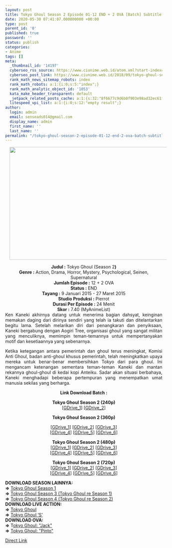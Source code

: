 ```yaml
---
layout: post
title: Tokyo Ghoul Season 2 Episode 01-12 END + 2 OVA [Batch] Subtitle Indonesia
date: 2020-05-30 07:41:07.000000000 +00:00
type: post
parent_id: '0'
published: true
password: ''
status: publish
categories:
- Anime
tags: []
meta:
  _thumbnail_id: '14197'
  cyberseo_rss_source: https://www.ciunime.web.id/atom.xml?start-index=451&max-results=150
  cyberseo_post_link: https://www.ciunime.web.id/2018/09/tokyo-ghoul-season-2-episode-01-12-end.html
  rank_math_news_sitemap_robots: index
  rank_math_robots: a:1:{i:0;s:5:"index";}
  rank_math_analytic_object_id: '1053'
  kata_make_header_transparent: default
  _jetpack_related_posts_cache: a:1:{s:32:"8f6677c9d6b0f903e98ad32ec61f8deb";a:2:{s:7:"expires";i:1646454807;s:7:"payload";a:0:{}}}
  litespeed_vpi_list: a:1:{i:0;s:12:"empty result";}
author:
  login: admin
  email: senseads014@gmail.com
  display_name: admin
  first_name: ''
  last_name: ''
permalink: "/tokyo-ghoul-season-2-episode-01-12-end-2-ova-batch-subtitle-indonesia/"
---
```

<div class="separator" style="clear: both; text-align: center;"><a href="https://3.bp.blogspot.com/-Kd5xRNGmxX4/XAd6PuMUeUI/AAAAAAAADTQ/OtDPsE5rfN0w7UY6nBShvt-JkRhIsR2CQCLcBGAs/s1600/Tokyo%2BGhoul%2BSeason%2B2%2B-%2BCiunime.png" imageanchor="1" style="margin-left: 1em; margin-right: 1em;"><img border="0" data-original-height="720" data-original-width="1280" height="360" src="{{ site.baseurl }}/assets/2020/05/Tokyo%2BGhoul%2BSeason%2B2%2B-%2BCiunime.png" width="640" /></a></div>
<p>
<div style="text-align: center;"><b>Judul :</b>&nbsp;Tokyo Ghoul (Season 2<b>)</b><br /><b>Genre :</b> Action, Drama, Horror, Mystery, Psychological, Seinen, Supernatural</div>
<div style="text-align: center;"><b>Jumlah Episode :</b>&nbsp;12 + 2 OVA</div>
<div style="text-align: center;"><b>Status :</b>&nbsp;END</div>
<div style="text-align: center;"><b>Tayang :</b>&nbsp;<b></b>9 Januari 2015 - 27 Maret 2015</div>
<div style="text-align: center;"><b>Studio Produksi :</b>&nbsp;Pierrot</div>
<div style="text-align: center;"><b>Durasi Per Episode :</b>&nbsp;24 Menit</div>
<div style="text-align: center;"><b>Skor :</b>&nbsp;7.40 (MyAnimeList)</div>
<div style="text-align: center;"></div>
<div style="text-align: justify;"><span class="" id="result_box" lang="id" tabindex="-1"><span class="">Ken Kaneki akhirnya datang untuk menerima bagian dahsyat, keinginan memakan daging dari dirinya sendiri yang telah ia takuti dan ditelantarkan begitu lama. Setelah melarikan diri dari penangkaran dan penyiksaan, Kaneki bergabung dengan Aogiri Tree, organisasi ghoul yang sangat militan yang menculiknya, memimpin teman-temannya untuk mempertanyakan motif dan kesetiaannya yang sebenarnya.</p>
<p>Ketika ketegangan antara pemerintah dan ghoul terus meningkat, Komisi Anti Ghoul, badan anti-ghoul khusus pemerintah, telah meningkatkan upaya mereka untuk benar-benar membersihkan Tokyo dari para ghoul. Ini mengancam ketenangan sementara teman-teman Kaneki dan mantan rekannya ghoul-ghoul di kedai kopi Anteiku. Sadar akan situasi berbahaya, Kaneki menghadapi beberapa pertempuran yang menempatkan umat manusia sekilas yang berharga.</span></span></p>
<p>
<div style="text-align: center;"><b>Link Download Batch :</b></p>
</div>
<div style="text-align: center;">
<div style="text-align: center;">
<div style="text-align: center;"><b>Tokyo Ghoul Season 2 (240p)</b></div>
<div style="text-align: center;">[<a href="https://drive.google.com/uc?id=1F0sEW3vtLmR-TSAX6OA2JLdeeXKuesDv" target="_blank" rel="noopener">GDrive_1</a>] [<a href="https://drive.google.com/uc?id=1A0ksRVBYRLg2rIyiBEXSA0Uk3CZXd-t3" target="_blank" rel="noopener">GDrive_2</a>]</p>
</div>
<div style="text-align: center;"><b>Tokyo Ghoul Season 2 (360p)</b></div>
<p>[<a href="https://drive.google.com/uc?id=1Hw8goudA2iEePq8w9mY6BigEiN4QCERE" target="_blank" rel="noopener">GDrive_1</a>] [<a href="https://drive.google.com/uc?id=1q4WrYnHziVGKK2xz7-DlmzchSbSZtwVd" target="_blank" rel="noopener">GDrive_2</a>] [<a href="https://drive.google.com/uc?id=1xg-NeW-bVRVeBptHZsWr7JELlg6fPfIi" target="_blank" rel="noopener">GDrive_3</a>]<br />[<a href="https://drive.google.com/uc?id=1sQnmHscqHQViQcRmUEoEWPj-N0nS4Fsj" target="_blank" rel="noopener">GDrive_4</a>] [<a href="https://drive.google.com/uc?id=1mo0lqPRXu3OoyEmPKB5G8IShrsFCE1Q9" target="_blank" rel="noopener">GDrive_5</a>] [<a href="https://drive.google.com/uc?id=1digjV8vG2rIMc5CsRvmu4a_IQGC-fCd0" target="_blank" rel="noopener">GDrive_6</a>]
<div style="text-align: center;"></div>
<div style="text-align: center;"><b>Tokyo Ghoul Season 2</b><b> (480p)</b><br />[<a href="https://drive.google.com/uc?id=1v6weCIP-auTkIckLT3VlsGV_xNVjaMe8" target="_blank" rel="noopener">GDrive_1</a>] [<a href="https://drive.google.com/uc?id=14kw5O7yb8yHFLwweb0sGMnlPFmOrgdIQ" target="_blank" rel="noopener">GDrive_2</a>] [<a href="https://drive.google.com/uc?id=1xLoZCm3p9ptOnrMHlXmRCih2nKqG4hau" target="_blank" rel="noopener">GDrive_3</a>]<br />[<a href="https://drive.google.com/uc?id=12TuVt8bwYjR09rhaPTREPih_QZWVLcyE" target="_blank" rel="noopener">GDrive_4</a>] [<a href="https://drive.google.com/uc?id=1gIyZzGq-Zq2FM2fc7Gkk8b7d2BrJoFRx" target="_blank" rel="noopener">GDrive_5</a>] [<a href="https://drive.google.com/uc?id=1auwWxmFauOe1QnhNkI0_oMBVwhFoNzye" target="_blank" rel="noopener">GDrive_6</a>]</p>
<p><b>Tokyo Ghoul Season 2 (720p)</b><br />[<a href="https://drive.google.com/uc?id=170BQYetvr22Y6mVbg_kmoDMrGTvAATtY" target="_blank" rel="noopener">GDrive_1</a>] [<a href="https://drive.google.com/uc?id=1Xyqu-JIv5-Cm7o_o6JgI3yyhVYMBulbM" target="_blank" rel="noopener">GDrive_2</a>] [<a href="https://drive.google.com/uc?id=1-8-vGye4SZToGuhrynaXhefAC2vQ8RtF" target="_blank" rel="noopener">GDrive_3</a>]<br />[<a href="https://drive.google.com/uc?id=1sfhQcn-ldIvJ_fZgVF_chNtd4mBMhuZH" target="_blank" rel="noopener">GDrive_4</a>] [<a href="https://drive.google.com/uc?id=17hAiDgdY6_02NYWitmpkSWDU73rftUtg" target="_blank" rel="noopener">GDrive_5</a>] [<a href="https://drive.google.com/uc?id=1W6nJdEKlGVegju4XBGBJVvJGC6pLncj7" target="_blank" rel="noopener">GDrive_6</a>]</div>
</div>
<div style="text-align: center;">
<div style="text-align: justify;">
<div style="text-align: justify;"></div>
<div style="text-align: justify;"><b>DOWNLOAD SEASON LAINNYA:</b></div>
<div style="text-align: justify;"><b>=&gt;</b>&nbsp;<a href="https://www.ciunime.web.id/2018/09/tokyo-ghoul-season-1-episode-01-12-end.html" target="_blank" rel="noopener">Tokyo Ghoul Season 1</a></div>
<div style="text-align: justify;"><b>=&gt;</b>&nbsp;<a href="https://www.ciunime.web.id/2018/09/tokyo-ghoulre-season-1-episode-01-12.html" target="_blank" rel="noopener">Tokyo Ghoul Season 3 (Tokyo Ghoul re Season 1)</a>
<div style="text-align: justify;"><b>=&gt;</b>&nbsp;<a href="https://www.ciunime.web.id/2019/01/tokyo-ghoulre-season-2-episode-01-12.html" target="_blank" rel="noopener">Tokyo Ghoul Season 4 (Tokyo Ghoul re Season 2)</a></div>
</div>
<div style="text-align: justify;">
<div style="text-align: justify;"><b>DOWNLOAD LIVE ACTION:</b></div>
<div style="text-align: justify;"><b>=&gt;</b>&nbsp;<a href="https://www.ciunime.web.id/2019/01/tokyo-ghoul-live-action-subtitle.html" target="_blank" rel="noopener">Tokyo Ghoul</a><br /><b>=&gt;</b>&nbsp;<a href="https://www.ciunime.web.id/2020/03/tokyo-ghoul-s-live-action-subtitle.html" target="_blank" rel="noopener">Tokyo Ghoul ‘S’</a></div>
<div style="text-align: justify;">
<div style="text-align: justify;"><b>DOWNLOAD OVA:</b></div>
<div style="text-align: justify;"><b>=&gt;</b>&nbsp;T<a href="https://www.ciunime.web.id/2019/07/tokyo-ghoul-jack-ova-subtitle-indonesia.html" target="_blank" rel="noopener">okyo Ghoul: "Jack"</a></div>
<div style="text-align: justify;"><b>=&gt;</b>&nbsp;<a href="https://www.ciunime.web.id/2019/07/tokyo-ghoul-pinto-ova-subtitle-indonesia.html" target="_blank" rel="noopener">Tokyo Ghoul: "Pinto"</a></p>
</div>
</div>
</div>
</div>
</div>
</div>
</div>
<link rel="stylesheet" href="https://cdnjs.cloudflare.com/ajax/libs/font-awesome/4.7.0/css/font-awesome.min.css" />
<div class="divbtn"> <a href="https://handymansurrender.com/fihup8buzv?key=94550f7ce39444073321dde3b8782f97" class="btn"><i class="fa fa-download"></i> Direct Link</a> </div>
